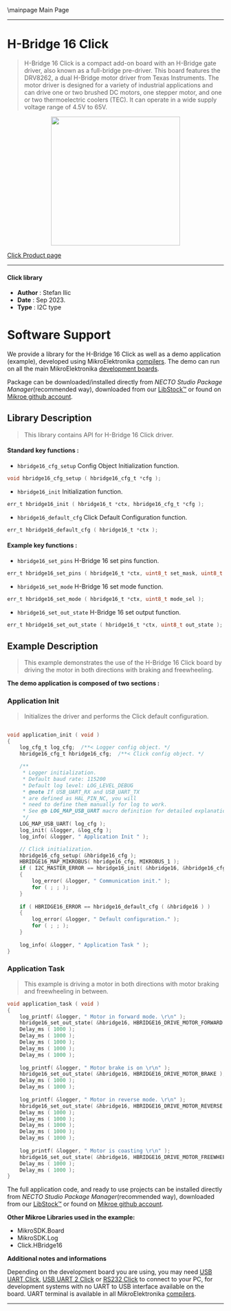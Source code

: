 \mainpage Main Page

---
# H-Bridge 16 Click

> H-Bridge 16 Click is a compact add-on board with an H-Bridge gate driver, also known as a full-bridge pre-driver. This board features the DRV8262, a dual H-Bridge motor driver from Texas Instruments. The motor driver is designed for a variety of industrial applications and can drive one or two brushed DC motors, one stepper motor, and one or two thermoelectric coolers (TEC). It can operate in a wide supply voltage range of 4.5V to 65V.

<p align="center">
  <img src="https://download.mikroe.com/images/click_for_ide/hbridge16_click.png" height=300px>
</p>

[Click Product page](https://www.mikroe.com/h-bridge-16-click)

---


#### Click library

- **Author**        : Stefan Ilic
- **Date**          : Sep 2023.
- **Type**          : I2C type


# Software Support

We provide a library for the H-Bridge 16 Click
as well as a demo application (example), developed using MikroElektronika
[compilers](https://www.mikroe.com/necto-studio).
The demo can run on all the main MikroElektronika [development boards](https://www.mikroe.com/development-boards).

Package can be downloaded/installed directly from *NECTO Studio Package Manager*(recommended way), downloaded from our [LibStock&trade;](https://libstock.mikroe.com) or found on [Mikroe github account](https://github.com/MikroElektronika/mikrosdk_click_v2/tree/master/clicks).

## Library Description

> This library contains API for H-Bridge 16 Click driver.

#### Standard key functions :

- `hbridge16_cfg_setup` Config Object Initialization function.
```c
void hbridge16_cfg_setup ( hbridge16_cfg_t *cfg );
```

- `hbridge16_init` Initialization function.
```c
err_t hbridge16_init ( hbridge16_t *ctx, hbridge16_cfg_t *cfg );
```

- `hbridge16_default_cfg` Click Default Configuration function.
```c
err_t hbridge16_default_cfg ( hbridge16_t *ctx );
```

#### Example key functions :

- `hbridge16_set_pins` H-Bridge 16 set pins function.
```c
err_t hbridge16_set_pins ( hbridge16_t *ctx, uint8_t set_mask, uint8_t clr_mask );
```

- `hbridge16_set_mode` H-Bridge 16 set mode function.
```c
err_t hbridge16_set_mode ( hbridge16_t *ctx, uint8_t mode_sel );
```

- `hbridge16_set_out_state` H-Bridge 16 set output function.
```c
err_t hbridge16_set_out_state ( hbridge16_t *ctx, uint8_t out_state );
```

## Example Description

> This example demonstrates the use of the H-Bridge 16 Click board by
  driving the motor in both directions with braking and freewheeling.

**The demo application is composed of two sections :**

### Application Init

> Initializes the driver and performs the Click default configuration.

```c

void application_init ( void ) 
{
    log_cfg_t log_cfg;  /**< Logger config object. */
    hbridge16_cfg_t hbridge16_cfg;  /**< Click config object. */

    /** 
     * Logger initialization.
     * Default baud rate: 115200
     * Default log level: LOG_LEVEL_DEBUG
     * @note If USB_UART_RX and USB_UART_TX 
     * are defined as HAL_PIN_NC, you will 
     * need to define them manually for log to work. 
     * See @b LOG_MAP_USB_UART macro definition for detailed explanation.
     */
    LOG_MAP_USB_UART( log_cfg );
    log_init( &logger, &log_cfg );
    log_info( &logger, " Application Init " );

    // Click initialization.
    hbridge16_cfg_setup( &hbridge16_cfg );
    HBRIDGE16_MAP_MIKROBUS( hbridge16_cfg, MIKROBUS_1 );
    if ( I2C_MASTER_ERROR == hbridge16_init( &hbridge16, &hbridge16_cfg ) ) 
    {
        log_error( &logger, " Communication init." );
        for ( ; ; );
    }
    
    if ( HBRIDGE16_ERROR == hbridge16_default_cfg ( &hbridge16 ) )
    {
        log_error( &logger, " Default configuration." );
        for ( ; ; );
    }
    
    log_info( &logger, " Application Task " );
}

```

### Application Task

> This example is driving a motor in both directions with 
  motor braking and freewheeling in between.

```c
void application_task ( void ) 
{
    log_printf( &logger, " Motor in forward mode. \r\n" );
    hbridge16_set_out_state( &hbridge16, HBRIDGE16_DRIVE_MOTOR_FORWARD );
    Delay_ms ( 1000 );
    Delay_ms ( 1000 );
    Delay_ms ( 1000 );
    Delay_ms ( 1000 );
    Delay_ms ( 1000 );
    
    log_printf( &logger, " Motor brake is on \r\n" );
    hbridge16_set_out_state( &hbridge16, HBRIDGE16_DRIVE_MOTOR_BRAKE );
    Delay_ms ( 1000 );
    Delay_ms ( 1000 );
    
    log_printf( &logger, " Motor in reverse mode. \r\n" );
    hbridge16_set_out_state( &hbridge16, HBRIDGE16_DRIVE_MOTOR_REVERSE );
    Delay_ms ( 1000 );
    Delay_ms ( 1000 );
    Delay_ms ( 1000 );
    Delay_ms ( 1000 );
    Delay_ms ( 1000 );
    
    log_printf( &logger, " Motor is coasting \r\n" );
    hbridge16_set_out_state( &hbridge16, HBRIDGE16_DRIVE_MOTOR_FREEWHEEL );
    Delay_ms ( 1000 );
    Delay_ms ( 1000 );
}
```


The full application code, and ready to use projects can be installed directly from *NECTO Studio Package Manager*(recommended way), downloaded from our [LibStock&trade;](https://libstock.mikroe.com) or found on [Mikroe github account](https://github.com/MikroElektronika/mikrosdk_click_v2/tree/master/clicks).

**Other Mikroe Libraries used in the example:**

- MikroSDK.Board
- MikroSDK.Log
- Click.HBridge16

**Additional notes and informations**

Depending on the development board you are using, you may need
[USB UART Click](https://www.mikroe.com/usb-uart-click),
[USB UART 2 Click](https://www.mikroe.com/usb-uart-2-click) or
[RS232 Click](https://www.mikroe.com/rs232-click) to connect to your PC, for
development systems with no UART to USB interface available on the board. UART
terminal is available in all MikroElektronika
[compilers](https://shop.mikroe.com/compilers).

---
